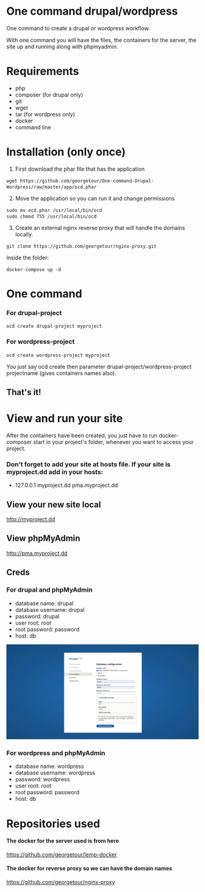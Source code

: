 # One command drupal/wordpress

One command to create a drupal or wordpress workflow. 

With one command you will have the files, the containers for the server, the site up and running along with phpmyadmin.

# Requirements
- php
- composer (for drupal only)
- git
- wget
- tar (for wordpress only)
- docker
- command line 

# Installation (only once)
1. First download the phar file that has the application
```
wget https://github.com/georgetour/One-command-Drupal-Wordpress/raw/master/app/ocd.phar
```

2. Move the application so you can run it and change permissions
```
sudo mv ocd.phar /usr/local/bin/ocd
sudo chmod 755 /usr/local/bin/ocd
```

3. Create an external nginx reverse proxy that will handle the domains locally.
```
git clone https://github.com/georgetour/nginx-proxy.git
```

Inside the folder:
```
docker-compose up -d
```

# One command
### For drupal-project
```
ocd create drupal-project myproject 
```

### For wordpress-project 
```
ocd create wordpress-project myproject
```

You just say ocd create then parameter drupal-project/wordpress-project projectname (gives containers names also).

## That's it!

# View and run your site

After the containers have been created, you just have to run docker-composer start in your project's folder, whenever you want to access your project.

### Don't forget to add your site at hosts file. If your site is myproject.dd add in your hosts: 
- 127.0.0.1 myproject.dd pma.myproject.dd

## View your new site local
http://myproject.dd

## View phpMyAdmin 
http://pma.myproject.dd


## Creds
### For drupal and phpMyAdmin
- database name: drupal
- database username: drupal
- password: drupal
- user root: root
- root password: password
- host: db

<img src="various/creds-one-command.jpg">

### For wordpress and phpMyAdmin 
- database name: wordpress
- database username: wordpress
- password: wordpress
- user root: root
- root password: password
- host: db

# Repositories used

#### The docker for the server used is from here
https://github.com/georgetour/lemp-docker


#### The docker for reverse proxy so we can have the domain names
https://github.com/georgetour/nginx-proxy


